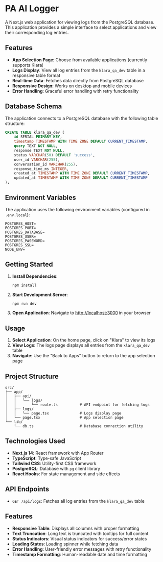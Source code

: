 # PA AI Logger

A Next.js web application for viewing logs from the PostgreSQL database. This application provides a simple interface to select applications and view their corresponding log entries.

## Features

- **App Selection Page**: Choose from available applications (currently supports Klara)
- **Logs Display**: View all log entries from the `klara_qa_dev` table in a responsive table format
- **Real-time Data**: Fetches data directly from PostgreSQL database
- **Responsive Design**: Works on desktop and mobile devices
- **Error Handling**: Graceful error handling with retry functionality

## Database Schema

The application connects to a PostgreSQL database with the following table structure:

```sql
CREATE TABLE klara_qa_dev (
    id SERIAL PRIMARY KEY,
    timestamp TIMESTAMP WITH TIME ZONE DEFAULT CURRENT_TIMESTAMP,
    query TEXT NOT NULL,
    response TEXT NOT NULL,
    status VARCHAR(50) DEFAULT 'success',
    user_id VARCHAR(255),
    conversation_id VARCHAR(255),
    response_time_ms INTEGER,
    created_at TIMESTAMP WITH TIME ZONE DEFAULT CURRENT_TIMESTAMP,
    updated_at TIMESTAMP WITH TIME ZONE DEFAULT CURRENT_TIMESTAMP
);
```

## Environment Variables

The application uses the following environment variables (configured in `.env.local`):

```
POSTGRES_HOST=
POSTGRES_PORT=
POSTGRES_DATABASE=
POSTGRES_USER=
POSTGRES_PASSWORD=
POSTGRES_SSL=
NODE_ENV=
```

## Getting Started

1. **Install Dependencies**:
   ```bash
   npm install
   ```

2. **Start Development Server**:
   ```bash
   npm run dev
   ```

3. **Open Application**:
   Navigate to [http://localhost:3000](http://localhost:3000) in your browser

## Usage

1. **Select Application**: On the home page, click on "Klara" to view its logs
2. **View Logs**: The logs page displays all entries from the `klara_qa_dev` table
3. **Navigate**: Use the "Back to Apps" button to return to the app selection page

## Project Structure

```
src/
├── app/
│   ├── api/
│   │   └── logs/
│   │       └── route.ts          # API endpoint for fetching logs
│   ├── logs/
│   │   └── page.tsx              # Logs display page
│   └── page.tsx                  # App selection page
└── lib/
    └── db.ts                     # Database connection utility
```

## Technologies Used

- **Next.js 14**: React framework with App Router
- **TypeScript**: Type-safe JavaScript
- **Tailwind CSS**: Utility-first CSS framework
- **PostgreSQL**: Database with `pg` client library
- **React Hooks**: For state management and side effects

## API Endpoints

- `GET /api/logs`: Fetches all log entries from the `klara_qa_dev` table

## Features

- **Responsive Table**: Displays all columns with proper formatting
- **Text Truncation**: Long text is truncated with tooltips for full content
- **Status Indicators**: Visual status indicators for success/error states
- **Loading States**: Loading spinner while fetching data
- **Error Handling**: User-friendly error messages with retry functionality
- **Timestamp Formatting**: Human-readable date and time formatting